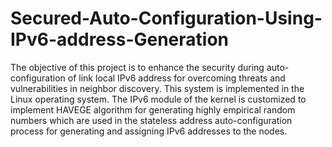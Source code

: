 # Secured-Auto-Configuration-Using-IPv6-address-Generation
The objective of this project is to enhance the security during auto-configuration of link local IPv6 address for overcoming threats and vulnerabilities in neighbor discovery. This system is implemented in the Linux operating system. The IPv6 module of the kernel is customized to implement HAVEGE algorithm for generating highly empirical random numbers which are used in the stateless address auto-configuration process for generating and assigning IPv6 addresses to the nodes.
